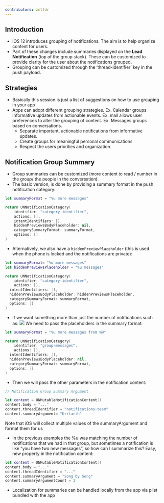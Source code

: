 ```yaml
---
contributors: zntfdr
---
```


## Introduction

- iOS 12 introduces grouping of notifications. The aim is to help organize content for users.
- Part of these changes include summaries displayed on the **Lead Notification** (top of the group stack). These can be customized to provide clarity for the user about the notifications grouped.
- Grouping can be customized through the ‘thread-identifier’ key in the push payload. 

## Strategies

- Basically this session is just a list of suggestions on how to use grouping in your app
- Apps can adopt different grouping strategies. Ex. Calendar groups informative updates from actionable events. Ex. mail allows user preferences to alter the grouping of content. Ex. Messages groups based on conversations.
  - Separate important, actionable notifications from informative updates.
  - Create groups for meaningful personal communications
  - Respect the users priorities and organization.

## Notification Group Summary

- Group summaries can be customized (more content to read / number in the group/ the people in the conversation).
- The basic version, is done  by providing a summary format in the push notification category:

```swift
let summaryFormat = "%u more messages"

return UNNotificationCategory(
	identifier: "category-identifier",
	actions: [],
	intentIdentifiers: [], 
	hiddenPreviewsBodyPlaceholder: nil,
	categorySummaryFormat: summaryFormat,
	options: []
) 
```

- Alternatively, we also have a `hiddenPreviewPlaceholder` (this is used when the phone is locked and the notifications are private):

```swift
let summaryFormat= "%u more messages"
let hiddenPreviewsPlaceholder = "%u messages" 

return UNNotificationCategory(
	identifier: "category-identifier", 
	actions: [], 
  intentIdentifiers: [], 
  hiddenPreviewsBodyPlaceholder: hiddenPreviewsPlaceholder,
  categorySummaryFormat: summaryFormat,
  options: []
) 
```

- If we want something more than just the number of notifications such as:
![][pizzaImage]
We need to pass the placeholders in the summary format:

```swift
let summaryFormat = "%u more messages from %@"

return UNNotificationCategory(
	identifier: "group-messages",
	actions: [], 
  intentIdentifiers: [], 
  hiddenPreviewsBodyPlaceholder: nil,
  categorySummaryFormat: summaryFormat,
  options: []
)
```

- Then we will pass the other parameters in the notification content:

```swift
// Notification Group Summary Argument 

let content = UNMutableNotificationContent()
content.body = "..."
content.threadIdentifier = "notifications-team" 
content.summaryArgument= "Kritarth" 
```

Note that iOS will collect multiple values of the summaryArgument and format them for us

- In the previous examples the %u was matching the number of notifications that we had in that group, but sometimes a notification is like “you have two new messages”, so how can I summarize this?
Easy, new property in the notification content:

```swift
let content = UNMutableNotificationContent() 
content.body = "..."
content.threadIdentifier = "..."
content.summaryArgument = "Song by Song" 
content.summaryArgumentCount = 3 
```

- Localization for summaries can be handled locally from the app via plist bundled with the app

[pizzaImage]: ../../../images/notes/wwdc18/711/pizza.png